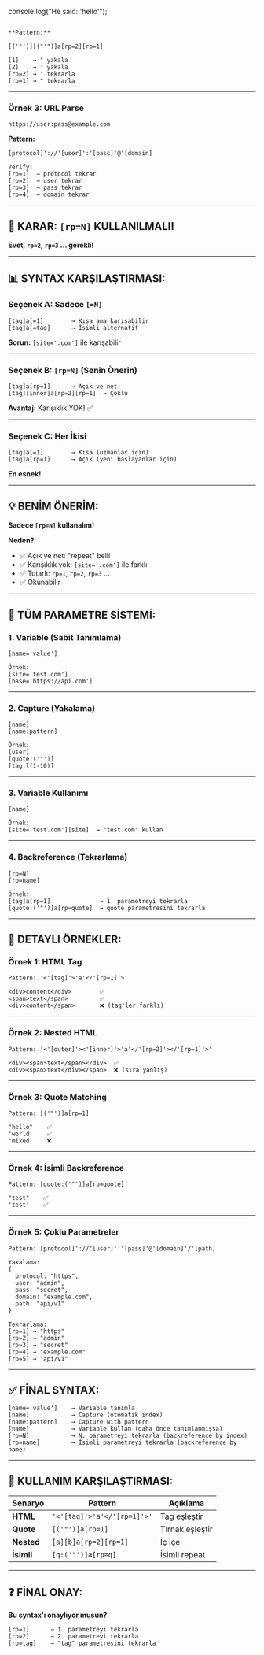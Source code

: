 console.log("He said: 'hello'");
```

**Pattern:**
 
[('"')][("'")]a[rp=2][rp=1]

[1]    → " yakala
[2]    → ' yakala
[rp=2] → ' tekrarla
[rp=1] → " tekrarla
```

---

### **Örnek 3: URL Parse**
```
https://user:pass@example.com
```

**Pattern:**
```
[protocol]'://'[user]':'[pass]'@'[domain]

Verify:
[rp=1]  → protocol tekrar
[rp=2]  → user tekrar
[rp=3]  → pass tekrar
[rp=4]  → domain tekrar
```

---

## 🎯 **KARAR: `[rp=N]` KULLANILMALI!**

**Evet, `rp=2`, `rp=3` ... gerekli!**

---

## 📊 **SYNTAX KARŞILAŞTIRMASI:**

### **Seçenek A: Sadece `[=N]`**
```
[tag]a[=1]        → Kısa ama karışabilir
[tag]a[=tag]      → İsimli alternatif
```

**Sorun:** `[site='.com']` ile karışabilir

---

### **Seçenek B: `[rp=N]` (Senin Önerin)**
```
[tag]a[rp=1]      → Açık ve net!
[tag][inner]a[rp=2][rp=1]  → Çoklu
```

**Avantaj:** Karışıklık YOK! ✅

---

### **Seçenek C: Her İkisi**
```
[tag]a[=1]        → Kısa (uzmanlar için)
[tag]a[rp=1]      → Açık (yeni başlayanlar için)
```

**En esnek!**

---

## 💡 **BENİM ÖNERİM:**

**Sadece `[rp=N]` kullanalım!**

**Neden?**
- ✅ Açık ve net: "repeat" belli
- ✅ Karışıklık yok: `[site='.com']` ile farklı
- ✅ Tutarlı: `rp=1`, `rp=2`, `rp=3` ...
- ✅ Okunabilir

---

## 📝 **TÜM PARAMETRE SİSTEMİ:**

### **1. Variable (Sabit Tanımlama)**
```
[name='value']

Örnek:
[site='test.com']
[base='https://api.com']
```

---

### **2. Capture (Yakalama)**
```
[name]
[name:pattern]

Örnek:
[user]
[quote:('"')]
[tag:l(1-10)]
```

---

### **3. Variable Kullanımı**
```
[name]

Örnek:
[site='test.com'][site]  → "test.com" kullan
```

---

### **4. Backreference (Tekrarlama)**
```
[rp=N]
[rp=name]

Örnek:
[tag]a[rp=1]              → 1. parametreyi tekrarla
[quote:('"')]a[rp=quote]  → quote parametresini tekrarla
```

---

## 🎯 **DETAYLI ÖRNEKLER:**

### **Örnek 1: HTML Tag**
```
Pattern: '<'[tag]'>'a'</'[rp=1]'>'

<div>content</div>        ✅
<span>text</span>         ✅
<div>content</span>       ❌ (tag'ler farklı)
```

---

### **Örnek 2: Nested HTML**
```
Pattern: '<'[outer]'><'[inner]'>'a'</'[rp=2]'></'[rp=1]'>'

<div><span>text</span></div>  ✅
<div><span>text</div></span>  ❌ (sıra yanlış)
```

---

### **Örnek 3: Quote Matching**
```
Pattern: [('"')]a[rp=1]

"hello"    ✅
'world'    ✅
"mixed'    ❌
```

---

### **Örnek 4: İsimli Backreference**
```
Pattern: [quote:('"')]a[rp=quote]

"test"    ✅
'test'    ✅
```

---

### **Örnek 5: Çoklu Parametreler**
```
Pattern: [protocol]'://'[user]':'[pass]'@'[domain]'/'[path]

Yakalama:
{
  protocol: "https",
  user: "admin",
  pass: "secret",
  domain: "example.com",
  path: "api/v1"
}

Tekrarlama:
[rp=1] → "https"
[rp=2] → "admin"
[rp=3] → "secret"
[rp=4] → "example.com"
[rp=5] → "api/v1"
```

---

## ✅ **FİNAL SYNTAX:**
```
[name='value']    → Variable tanımla
[name]            → Capture (otomatik index)
[name:pattern]    → Capture with pattern
[name]            → Variable kullan (daha önce tanımlanmışsa)
[rp=N]            → N. parametreyi tekrarla (backreference by index)
[rp=name]         → İsimli parametreyi tekrarla (backreference by name)
```

---

## 🎯 **KULLANIM KARŞILAŞTIRMASI:**

| Senaryo | Pattern | Açıklama |
|---------|---------|----------|
| **HTML** | `'<'[tag]'>'a'</'[rp=1]'>'` | Tag eşleştir |
| **Quote** | `[('"')]a[rp=1]` | Tırnak eşleştir |
| **Nested** | `[a][b]a[rp=2][rp=1]` | İç içe |
| **İsimli** | `[q:('"')]a[rp=q]` | İsimli repeat |

---

## ❓ **FİNAL ONAY:**

**Bu syntax'ı onaylıyor musun?**
```
[rp=1]      → 1. parametreyi tekrarla
[rp=2]      → 2. parametreyi tekrarla
[rp=tag]    → "tag" parametresini tekrarla